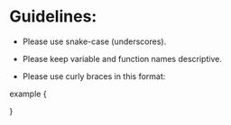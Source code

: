 # Guidelines:

* Please use snake-case (underscores).

* Please keep variable and function names descriptive.

* Please use curly braces in this format:

 example
 {

 }
